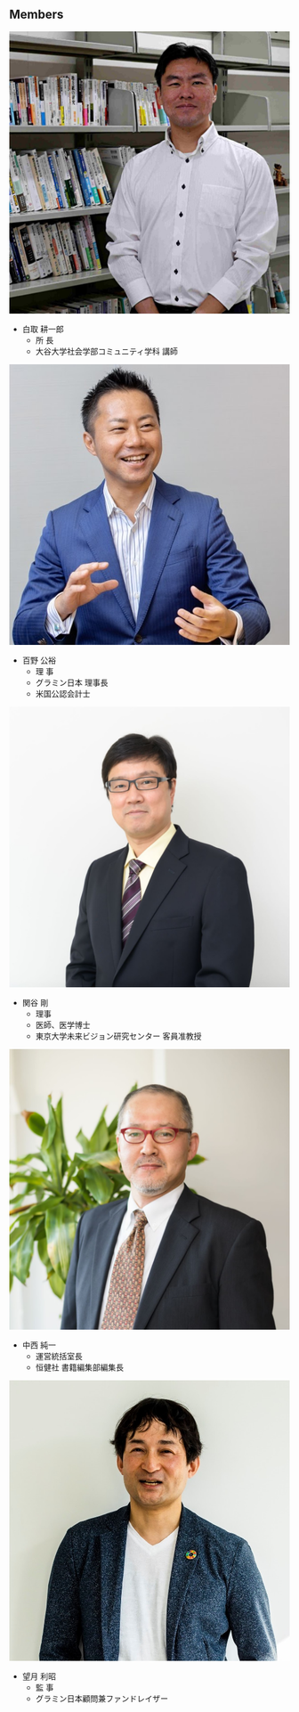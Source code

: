 ## Members

![白取 耕一郎](/image/大谷大学_20241020-P1011206.JPG)

- 白取 耕一郎
  - 所 長
  - 大谷大学社会学部コミュニティ学科 講師

![百野 公裕](/image/384073505_1303244573635963_6800095204107959947_n.jpg)

- 百野 公裕
  - 理 事
  - グラミン日本 理事長
  - 米国公認会計士

![関谷 剛](/image/210806LomlabSekiya0054.jpg)

- 関谷 剛
  - 理事
  - 医師、医学博士
  - 東京大学未来ビジョン研究センター 客員准教授

![中西 純一](/image/BGI_Nakanishi_0004.jpg)

- 中西 純一
  - 運営統括室長
  - 恒健社 書籍編集部編集長

![望月 利昭](/image/381633605_232052666509776_2855475539144893019_n.jpg)

- 望月 利昭
  - 監 事
  - グラミン日本顧問兼ファンドレイザー
